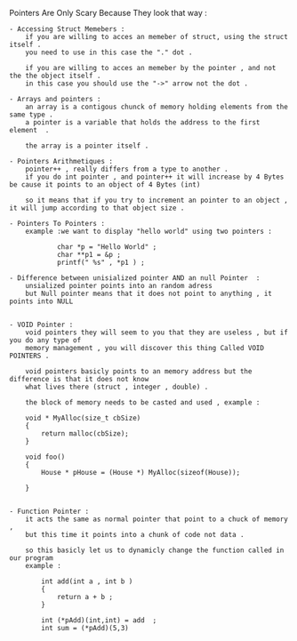 
Pointers Are Only Scary Because They look that way : 

    - Accessing Struct Memebers : 
        if you are willing to acces an memeber of struct, using the struct itself .
        you need to use in this case the "." dot .

        if you are willing to acces an memeber by the pointer , and not the the object itself . 
        in this case you should use the "->" arrow not the dot . 

    - Arrays and pointers : 
        an array is a contigous chunck of memory holding elements from the same type . 
        a pointer is a variable that holds the address to the first element  .
 
        the array is a pointer itself .

    - Pointers Arithmetiques : 
        pointer++ , really differs from a type to another .
        if you do int pointer , and pointer++ it will increase by 4 Bytes be cause it points to an object of 4 Bytes (int) 

        so it means that if you try to increment an pointer to an object , it will jump according to that object size .

    - Pointers To Pointers : 
        example :we want to display "hello world" using two pointers : 
        
                char *p = "Hello World" ;  
                char **p1 = &p ; 
                printf(" %s" , *p1 ) ; 

    - Difference between unisialized pointer AND an null Pointer  :
        unsialized pointer points into an random adress 
        but Null pointer means that it does not point to anything , it points into NULL 


    - VOID Pointer :
        void pointers they will seem to you that they are useless , but if you do any type of 
        memory management , you will discover this thing Called VOID POINTERS . 

        void pointers basicly points to an memory address but the difference is that it does not know 
        what lives there (struct , integer , double) .
        
        the block of memory needs to be casted and used , example : 
        
        void * MyAlloc(size_t cbSize) 
        {
            return malloc(cbSize); 
        }
        
        void foo()
        {
            House * pHouse = (House *) MyAlloc(sizeof(House)); 
            
        }
        

    - Function Pointer : 
        it acts the same as normal pointer that point to a chuck of memory , 
        but this time it points into a chunk of code not data . 

        so this basicly let us to dynamicly change the function called in our program 
        example : 
        
            int add(int a , int b ) 
            {
                return a + b ; 
            }

            int (*pAdd)(int,int) = add  ; 
            int sum = (*pAdd)(5,3) 

        
        
